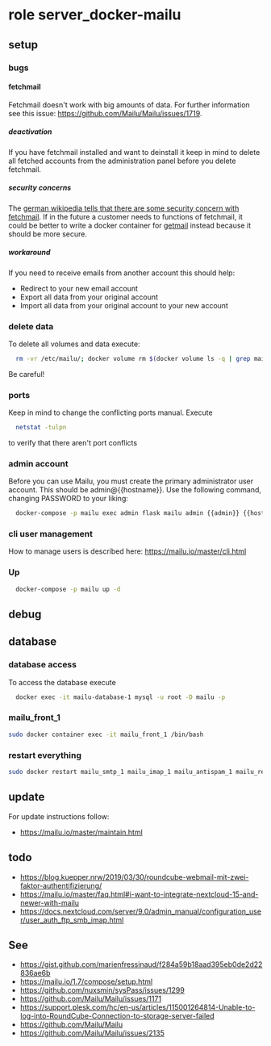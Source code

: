 # role server_docker-mailu

## setup
### bugs

#### fetchmail
Fetchmail doesn't work with big amounts of data.
For further information see this issue: https://github.com/Mailu/Mailu/issues/1719.

##### deactivation
If you have fetchmail installed and want to deinstall it keep in mind to delete all fetched accounts from the administration panel before you delete fetchmail.

##### security concerns
The [german wikipedia tells that there are some security concern with fetchmail](https://de.wikipedia.org/wiki/Fetchmail). If in the future a customer needs to functions of fetchmail, it could be better to write a docker container for [getmail](https://en.wikipedia.org/wiki/Getmail) instead because it should be more secure.

##### workaround
If you need to receive emails from another account this should help:

- Redirect to your new email account
- Export all data from your original account
- Import all data from your original account to your new account

### delete data
To delete all volumes and data execute:

```bash
  rm -vr /etc/mailu/; docker volume rm $(docker volume ls -q | grep mailu_)
```
Be careful!

### ports
Keep in mind to change the conflicting ports manual.
Execute

```bash
  netstat -tulpn
```

to verify that there aren't port conflicts

### admin account

Before you can use Mailu, you must create the primary administrator user account. This should be admin@{{hostname}}. Use the following command, changing PASSWORD to your liking:

```bash
  docker-compose -p mailu exec admin flask mailu admin {{admin}} {{hostname}} PASSWORD
```

### cli user management
How to manage users is described here: https://mailu.io/master/cli.html

### Up

```bash
  docker-compose -p mailu up -d
```
## debug

## database
### database access
To access the database execute
```bash
  docker exec -it mailu-database-1 mysql -u root -D mailu -p
```

### mailu_front_1

```bash
sudo docker container exec -it mailu_front_1 /bin/bash
```
### restart everything

```bash
sudo docker restart mailu_smtp_1 mailu_imap_1 mailu_antispam_1 mailu_redis_1 mailu_webdav_1 mailu_front_1 mailu_database_1 mailu_webmail_1 mailu_admin_1 mailu_antivirus_1
```

## update
For update instructions follow:
- https://mailu.io/master/maintain.html

## todo
- https://blog.kuepper.nrw/2019/03/30/roundcube-webmail-mit-zwei-faktor-authentifizierung/
- https://mailu.io/master/faq.html#i-want-to-integrate-nextcloud-15-and-newer-with-mailu
- https://docs.nextcloud.com/server/9.0/admin_manual/configuration_user/user_auth_ftp_smb_imap.html

## See
- https://gist.github.com/marienfressinaud/f284a59b18aad395eb0de2d22836ae6b
- https://mailu.io/1.7/compose/setup.html
- https://github.com/nuxsmin/sysPass/issues/1299
- https://github.com/Mailu/Mailu/issues/1171
- https://support.plesk.com/hc/en-us/articles/115001264814-Unable-to-log-into-RoundCube-Connection-to-storage-server-failed
- https://github.com/Mailu/Mailu
- https://github.com/Mailu/Mailu/issues/2135